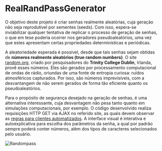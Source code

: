 # RealRandPassGenerator

O objetivo deste projeto é criar senhas realmente aleatórias, cuja geração não seja reprodutível por sementes (seeds). Com isso, espera-se inviabilizar qualquer tentativa de 
replicar o processo de geração de senhas, o que em tese poderia ocorrer nos geradores pseudoaleatórios, uma vez que estes apresentam certas propriedades determinísticas e periódicas.    

A aleatoriedade esperada é possível, desde que tais senhas sejam obtidas de **números realmente aleatórios (true random numbers)**. O site [random.org](https://www.random.org/),
criado por pesquisadores do **Trinity College Dublin**, Irlanda, provê esses números. Eles são gerados por processamento computacional de ondas de rádio, oriundas de uma fonte
de entropia curiosa: ruídos atmosféricos capturados. Por isso, são números imprevisíveis, com a desvantangem de não serem gerados de forma tão eficiente quanto os pseudoaleatórios.

Para o propósito de segurança desejado na geração de senhas, é uma alternativa interessante, cuja desvantagem não pesa tanto quanto em simulações computacionais, por exemplo. 
O código desenvolvido realiza requisições HTTP GET via AJAX no referido site, as quais devem observar as [regras para clientes automatizados](https://www.random.org/clients/).
A interface visual é interativa e autoexplicativa para escolha dos parâmetros da senha, a qual por padrão sempre poderá conter números, além dos tipos de caracteres selecionados
pelo usuário.

![Randompass](https://user-images.githubusercontent.com/90117229/137609272-c547ab4f-920c-44fe-9f6c-38be32517682.gif)

